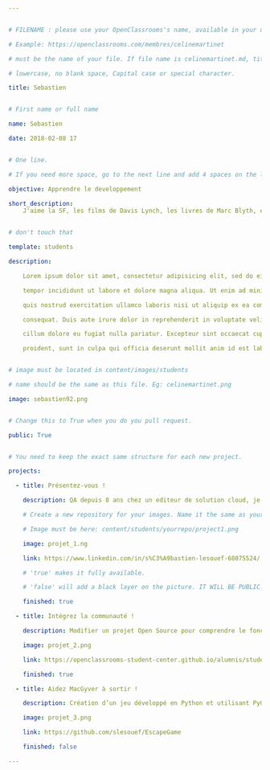 ```yaml
---


# FILENAME : please use your OpenClassrooms's name, available in your url.

# Example: https://openclassrooms.com/membres/celinemartinet

# must be the name of your file. If file name is celinemartinet.md, title is celinemartinet.

# lowercase, no blank space, Capital case or special character.

title: Sebastien


# First name or full name

name: Sebastien

date: 2018-02-08 17


# One line.

# If you need more space, go to the next line and add 4 spaces on the left, as in 'description'.

objective: Apprendre le developpement

short_description: 
    J'aime la SF, les films de Davis Lynch, les livres de Marc Blyth, et les jeux video.


# don't touch that

template: students

description:

    Lorem ipsum dolor sit amet, consectetur adipisicing elit, sed do eiusmod

    tempor incididunt ut labore et dolore magna aliqua. Ut enim ad minim veniam,

    quis nostrud exercitation ullamco laboris nisi ut aliquip ex ea commodo

    consequat. Duis aute irure dolor in reprehenderit in voluptate velit esse

    cillum dolore eu fugiat nulla pariatur. Excepteur sint occaecat cupidatat non

    proident, sunt in culpa qui officia deserunt mollit anim id est laborum.


# image must be located in content/images/students

# name should be the same as this file. Eg: celinemartinet.png

image: sebastien92.png


# Change this to True when you do you pull request.

public: True


# You need to keep the exact same structure for each new project.

projects:

  - title: Présentez-vous !

    description: QA depuis 8 ans chez un editeur de solution cloud, je me mets au developpement Pyhton afin d'elargir mon champs de competence.

    # Create a new repository for your images. Name it the same as your nickname and profile picture.

    # Image must be here: content/students/yourrepo/project1.png

    image: projet_1.ng

    link: https://www.linkedin.com/in/s%C3%A9bastien-lesouef-68075524/

    # 'true' makes it fully available.

    # 'false' will add a black layer on the picture. IT WILL BE PUBLIC!

    finished: true

  - title: Intégrez la communauté !

    description: Modifier un projet Open Source pour comprendre le fonctionnement de Git, de Github et des pull requests. 

    image: projet_2.png

    link: https://openclassrooms-student-center.github.io/alumnis/students/sebastien92.html

    finished: true

  - title: Aidez MacGyver à sortir !

    description: Création d’un jeu développé en Python et utilisant PyGame.

    image: projet_3.png

    link: https://github.com/slesouef/EscapeGame

    finished: false

---
```

